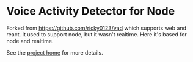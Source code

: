 # Voice Activity Detector for Node

Forked from https://github.com/ricky0123/vad which supports web and react. It used to support node, but it wasn't realtime.
Here it's based for node and realtime.

See the [project home](https://github.com/eric-edouard/vad-node-realtime) for more details.
